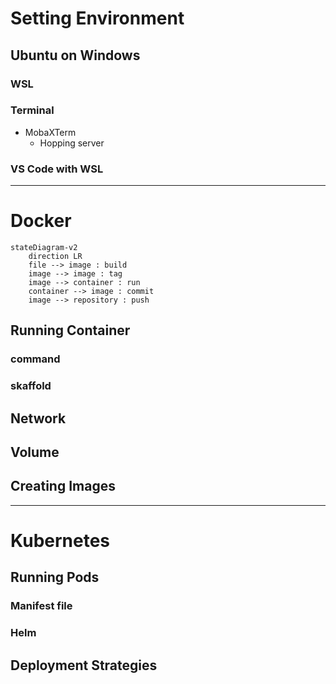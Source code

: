# Setting Environment
## Ubuntu on Windows
### WSL
### Terminal
- MobaXTerm
	- Hopping server
### VS Code with WSL

----
# Docker
```mermaid 
stateDiagram-v2
	direction LR
	file --> image : build
	image --> image : tag
	image --> container : run
	container --> image : commit
	image --> repository : push
```
## Running Container
### command

### skaffold

## Network

## Volume

## Creating Images




----
# Kubernetes
## Running Pods
### Manifest file

### Helm

## Deployment Strategies





